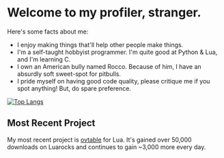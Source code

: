 # Welcome to my profiler, stranger.
Here's some facts about me:
- I enjoy making things that'll help other people make things.
- I'm a self-taught hobbyist programmer. I'm quite good at Python & Lua, and I'm learning C.
- I own an American bully named Rocco. Because of him, I have an absurdly soft sweet-spot for pitbulls. 
- I pride myself on having good code quality, please critique me if you spot anything! But, do spare preference.

[![Top Langs](https://github-readme-stats.vercel.app/api/top-langs/?username=well-in-that-case&theme=dark)](https://github.com/anuraghazra/github-readme-stats)

## Most Recent Project
My most recent project is [ovtable](https://luarocks.org/modules/well-in-that-case/ovtable) for Lua. It's gained over 50,000 downloads on Luarocks and continues to gain ~3,000 more every day.
